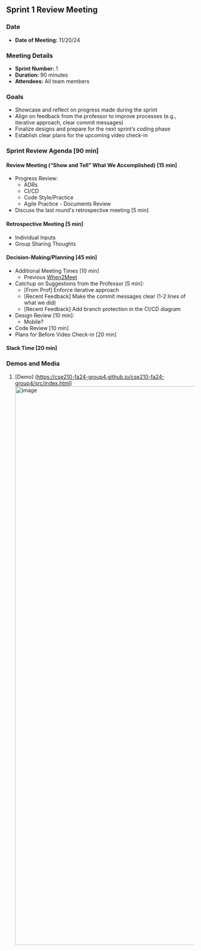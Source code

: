 ## Sprint 1 Review Meeting

### Date
- **Date of Meeting:** 11/20/24

### Meeting Details
- **Sprint Number:** 1
- **Duration:** 90 minutes
- **Attendees:** All team members
  
### Goals
- Showcase and reflect on progress made during the sprint
- Align on feedback from the professor to improve processes (e.g., iterative approach, clear commit messages)
- Finalize designs and prepare for the next sprint’s coding phase
- Establish clear plans for the upcoming video check-in

### Sprint Review Agenda [90 min]

#### Review Meeting (“Show and Tell” What We Accomplished) [15 min]
- Progress Review:
  - ADRs
  - CI/CD
  - Code Style/Practice
  - Agile Practice - Documents Review
- Discuss the last round's retrospective meeting [5 min]

#### Retrospective Meeting [5 min]
- Individual Inputs
- Group Sharing Thoughts

#### Decision-Making/Planning [45 min]
- Additional Meeting Times [10 min]
  - Previous [When2Meet](https://www.when2meet.com/?27316516-oENMF)
- Catchup on Suggestions from the Professor [5 min]:
  - [From Prof] Enforce iterative approach
  - [Recent Feedback] Make the commit messages clear (1-2 lines of what we did)
  - [Recent Feedback] Add branch protection in the CI/CD diagram
- Design Review [10 min]:
  - Mobile?
- Code Review [10 min]
- Plans for Before Video Check-in [20 min]

#### Slack Time [20 min]

### Demos and Media
1. [Demo] (https://cse210-fa24-group4.github.io/cse210-fa24-group4/src/index.html)
   <img width="1492" alt="image" src="https://github.com/user-attachments/assets/73035f3b-a00e-442f-8816-04a6fa3f8185">
